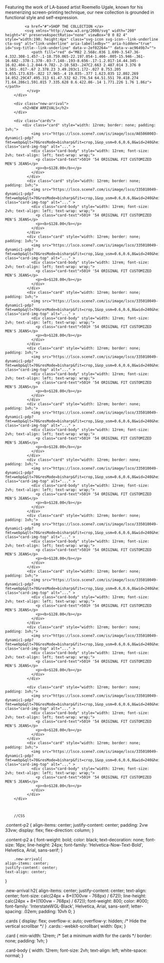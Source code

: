  <div class="content-p2">
            <p>Featuring the work of LA-based artist Roemello Ugale, known for his mesmerizing screen-printing
                technique, our new collection is grounded in functional style and self-expression.
            </p>
        
             <a href="#">SHOP THE COLLECTION </a>
             <svg xmlns="http://www.w3.org/2000/svg" width="200" height="4" preserveAspectRatio="none" viewBox="0 0 82 4" style="width:190; height:4px" class="svg-icon svg-icon--link-underline cta-svg" alt="link-underline" aria-labelledby="" aria-hidden="true" id="svg-title--link-underline" data-v-2ef02264="" data-v-ac9649b7="">
                <path fill="red" d="M82 2.568c.036 1.699-3.547.36-4.332.308-1.457-.1-18.759.065-22.197.054-1.466-.005-15.946-.361-16.682-.378-1.378-.03-7.148-.193-8.656-.17-1.2.017-14.44.345-16.02.404-1.2.044-9.782-.2-10.583-.247C2.663 2.487.014 3.376 0 1.501-.017-.67 2.378.23 3.49.203c1.172-.027 8.753.205 9.655.173.635-.022 17.965-.4 19.035-.377 1.623.035 12.802.269 14.052.29C47.495.313 61.47.532 62.776.54 64.51.551 70.418.274 71.64.286c1.591.015 7.335.628 8.6.422.86-.14 1.771.226 1.76 1.86z"></path>
              </svg>
        </div>

        <div class="new-arrival">
            <h2>NEW ARRIVALS</h2>
        </div>

        <div class="cards">
            <div class="card" style="width: 12rem; border: none; padding: 1vh;">
                <img src="https://lsco.scene7.com/is/image/lsco/A65060003-dynamic1-pdp?fmt=webp&qlt=70&resMode=bisharp&fit=crop,1&op_usm=0.6,0.6,8&wid=240&hei=320" class="card-img-top" alt="..." >
                <div class="card-body" style="width: 12rem; font-size: 2vh; text-align: left; text-wrap: wrap;">
                  <p class="card-text">501® '54 ORIGINAL FIT CUSTOMIZED MEN'S JEANS</p>
                  <p><b>$128.00</b></p>
                </div>
              </div>
              <div class="card" style="width: 12rem; border: none; padding: 1vh;">
                <img src="https://lsco.scene7.com/is/image/lsco/335010049-dynamic1-pdp?fmt=webp&qlt=70&resMode=bisharp&fit=crop,1&op_usm=0.6,0.6,8&wid=240&hei=320" class="card-img-top" alt="..." >
                <div class="card-body" style="width: 12rem; font-size: 2vh; text-align: left; text-wrap: wrap;">
                  <p class="card-text">501® '54 ORIGINAL FIT CUSTOMIZED MEN'S JEANS</p>
                  <p><b>$128.00</b></p>
                </div>
              </div>
              <div class="card" style="width: 12rem; border: none; padding: 1vh;">
                <img src="https://lsco.scene7.com/is/image/lsco/335010049-dynamic1-pdp?fmt=webp&qlt=70&resMode=bisharp&fit=crop,1&op_usm=0.6,0.6,8&wid=240&hei=320" class="card-img-top" alt="..." >
                <div class="card-body" style="width: 12rem; font-size: 2vh; text-align: left; text-wrap: wrap;">
                  <p class="card-text">501® '54 ORIGINAL FIT CUSTOMIZED MEN'S JEANS</p>
                  <p><b>$128.00</b></p>
                </div>
              </div>
              <div class="card" style="width: 12rem; border: none; padding: 1vh;">
                <img src="https://lsco.scene7.com/is/image/lsco/335010049-dynamic1-pdp?fmt=webp&qlt=70&resMode=bisharp&fit=crop,1&op_usm=0.6,0.6,8&wid=240&hei=320" class="card-img-top" alt="..." >
                <div class="card-body" style="width: 12rem; font-size: 2vh; text-align: left; text-wrap: wrap;">
                  <p class="card-text">501® '54 ORIGINAL FIT CUSTOMIZED MEN'S JEANS</p>
                  <p><b>$128.00</b></p>
                </div>
              </div>
              <div class="card" style="width: 12rem; border: none; padding: 1vh;">
                <img src="https://lsco.scene7.com/is/image/lsco/335010049-dynamic1-pdp?fmt=webp&qlt=70&resMode=bisharp&fit=crop,1&op_usm=0.6,0.6,8&wid=240&hei=320" class="card-img-top" alt="..." >
                <div class="card-body" style="width: 12rem; font-size: 2vh; text-align: left; text-wrap: wrap;">
                  <p class="card-text">501® '54 ORIGINAL FIT CUSTOMIZED MEN'S JEANS</p>
                  <p><b>$128.00</b></p>
                </div>
              </div>
              <div class="card" style="width: 12rem; border: none; padding: 1vh;">
                <img src="https://lsco.scene7.com/is/image/lsco/335010049-dynamic1-pdp?fmt=webp&qlt=70&resMode=bisharp&fit=crop,1&op_usm=0.6,0.6,8&wid=240&hei=320" class="card-img-top" alt="..." >
                <div class="card-body" style="width: 12rem; font-size: 2vh; text-align: left; text-wrap: wrap;">
                  <p class="card-text">501® '54 ORIGINAL FIT CUSTOMIZED MEN'S JEANS</p>
                  <p><b>$128.00</b></p>
                </div>
              </div>
              <div class="card" style="width: 12rem; border: none; padding: 1vh;">
                <img src="https://lsco.scene7.com/is/image/lsco/335010049-dynamic1-pdp?fmt=webp&qlt=70&resMode=bisharp&fit=crop,1&op_usm=0.6,0.6,8&wid=240&hei=320" class="card-img-top" alt="..." >
                <div class="card-body" style="width: 12rem; font-size: 2vh; text-align: left; text-wrap: wrap;">
                  <p class="card-text">501® '54 ORIGINAL FIT CUSTOMIZED MEN'S JEANS</p>
                  <p><b>$128.00</b></p>
                </div>
              </div>
              <div class="card" style="width: 12rem; border: none; padding: 1vh;">
                <img src="https://lsco.scene7.com/is/image/lsco/335010049-dynamic1-pdp?fmt=webp&qlt=70&resMode=bisharp&fit=crop,1&op_usm=0.6,0.6,8&wid=240&hei=320" class="card-img-top" alt="..." >
                <div class="card-body" style="width: 12rem; font-size: 2vh; text-align: left; text-wrap: wrap;">
                  <p class="card-text">501® '54 ORIGINAL FIT CUSTOMIZED MEN'S JEANS</p>
                  <p><b>$128.00</b></p>
                </div>
              </div>
              <div class="card" style="width: 12rem; border: none; padding: 1vh;">
                <img src="https://lsco.scene7.com/is/image/lsco/335010049-dynamic1-pdp?fmt=webp&qlt=70&resMode=bisharp&fit=crop,1&op_usm=0.6,0.6,8&wid=240&hei=320" class="card-img-top" alt="..." >
                <div class="card-body" style="width: 12rem; font-size: 2vh; text-align: left; text-wrap: wrap;">
                  <p class="card-text">501® '54 ORIGINAL FIT CUSTOMIZED MEN'S JEANS</p>
                  <p><b>$128.00</b></p>
                </div>
              </div>
              <div class="card" style="width: 12rem; border: none; padding: 1vh;">
                <img src="https://lsco.scene7.com/is/image/lsco/335010049-dynamic1-pdp?fmt=webp&qlt=70&resMode=bisharp&fit=crop,1&op_usm=0.6,0.6,8&wid=240&hei=320" class="card-img-top" alt="..." >
                <div class="card-body" style="width: 12rem; font-size: 2vh; text-align: left; text-wrap: wrap;">
                  <p class="card-text">501® '54 ORIGINAL FIT CUSTOMIZED MEN'S JEANS</p>
                  <p><b>$128.00</b></p>
                </div>
              </div>
              
              <div class="card" style="width: 12rem; border: none; padding: 1vh;">
                <img src="https://lsco.scene7.com/is/image/lsco/335010049-dynamic1-pdp?fmt=webp&qlt=70&resMode=bisharp&fit=crop,1&op_usm=0.6,0.6,8&wid=240&hei=320" class="card-img-top" alt="..." >
                <div class="card-body" style="width: 12rem; font-size: 2vh; text-align: left; text-wrap: wrap;">
                  <p class="card-text">501® '54 ORIGINAL FIT CUSTOMIZED MEN'S JEANS</p>
                  <p><b>$128.00</b></p>
                </div>
              </div>
              <div class="card" style="width: 12rem; border: none; padding: 1vh;">
                <img src="https://lsco.scene7.com/is/image/lsco/335010049-dynamic1-pdp?fmt=webp&qlt=70&resMode=bisharp&fit=crop,1&op_usm=0.6,0.6,8&wid=240&hei=320" class="card-img-top" alt="..." >
                <div class="card-body" style="width: 12rem; font-size: 2vh; text-align: left; text-wrap: wrap;">
                  <p class="card-text">501® '54 ORIGINAL FIT CUSTOMIZED MEN'S JEANS</p>
                  <p><b>$128.00</b></p>
                </div>
              </div>
        </div>   



        //CSS
.content-p2 {
    align-items: center;
    justify-content: center;
    padding: 2vw 33vw;
    display: flex;
    flex-direction: column;
}

.content-p2 a {
   font-weight: bold;
   color: black;
   text-decoration: none;
   font-size: 16px;
   line-height: 24px;
   font-family: 'Helvetica-Now-Text-Bold', Helvetica, Arial, sans-serif;
}

        .new-arrival{
    align-items: center;
    justify-content: center;
    text-align: center;
  }

  
  .new-arrival h2{
    align-items: center;
    justify-content: center;
    text-align: center;
    font-size: calc(24px + 8*((100vw - 768px) / 672));
    line-height: calc(24px + 8*((100vw - 768px) / 672));
    font-weight: 800;
    color: #000;
    font-family: 'InterstateWGL-Black', Helvetica, Arial, sans-serif;
    letter-spacing: .02em;
    padding: 10vh 0;
}

  .cards {
    display: flex;
    overflow-x: auto;
    overflow-y: hidden; /* Hide the vertical scrollbar */
  }
.cards::-webkit-scrollbar{
    width: 0px;
}

  .card {
    min-width: 12rem; /* Set a minimum width for the cards */
    border: none;
    padding: 1vh;
  }


  .card-body {
    width: 12rem;
    font-size: 2vh;
    text-align: left;
    white-space: normal;
  }
